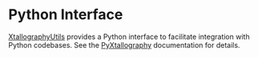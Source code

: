 # Python Interface

[XtallographyUtils](https://github.com/velexi-research/XtallographyUtils.jl) provides
a Python interface to facilitate integration with Python codebases. See the
[PyXtallography](python/index.html) documentation for details.
